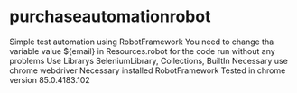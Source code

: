 # purchaseautomationrobot

Simple test automation using RobotFramework
You need to change tha variable value ${email} in Resources.robot for the code run without any problems
Use Librarys SeleniumLibrary, Collections, BuiltIn
Necessary use chrome webdriver
Necessary installed RobotFramework
Tested in chrome version 85.0.4183.102 
